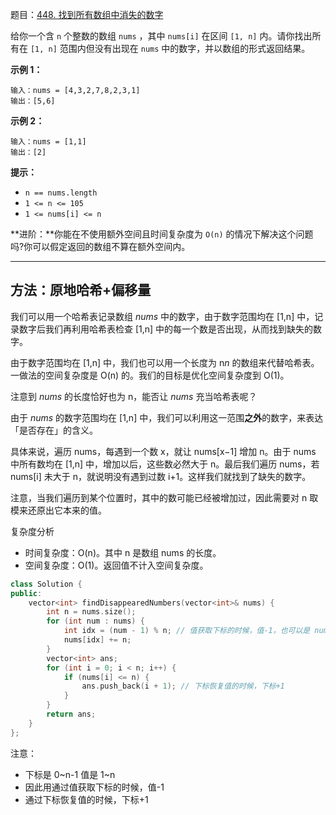 题目：[448. 找到所有数组中消失的数字](https://leetcode.cn/problems/find-all-numbers-disappeared-in-an-array/)

给你一个含 `n` 个整数的数组 `nums` ，其中 `nums[i]` 在区间 `[1, n]` 内。请你找出所有在 `[1, n]` 范围内但没有出现在 `nums` 中的数字，并以数组的形式返回结果。

**示例 1：**

```
输入：nums = [4,3,2,7,8,2,3,1]
输出：[5,6]
```

**示例 2：**

```
输入：nums = [1,1]
输出：[2]
```

**提示：**

- `n == nums.length`
- `1 <= n <= 105`
- `1 <= nums[i] <= n` 

**进阶：**你能在不使用额外空间且时间复杂度为 `O(n)` 的情况下解决这个问题吗?你可以假定返回的数组不算在额外空间内。

---

## 方法：原地哈希+偏移量

我们可以用一个哈希表记录数组 *nums* 中的数字，由于数字范围均在 [1,n] 中，记录数字后我们再利用哈希表检查 [1,n] 中的每一个数是否出现，从而找到缺失的数字。

由于数字范围均在 [1,n] 中，我们也可以用一个长度为 n*n* 的数组来代替哈希表。一做法的空间复杂度是 O(n) 的。我们的目标是优化空间复杂度到 O(1)。

注意到 *nums* 的长度恰好也为 n，能否让 *nums* 充当哈希表呢？

由于 *nums* 的数字范围均在 [1,n] 中，我们可以利用这一范围**之外**的数字，来表达「是否存在」的含义。

具体来说，遍历 nums，每遇到一个数 x，就让 nums[x−1] 增加 n。由于 nums 中所有数均在 [1,n] 中，增加以后，这些数必然大于 n。最后我们遍历 nums，若 nums[i] 未大于 n，就说明没有遇到过数 i+1。这样我们就找到了缺失的数字。

注意，当我们遍历到某个位置时，其中的数可能已经被增加过，因此需要对 n 取模来还原出它本来的值。

复杂度分析

- 时间复杂度：O(n)。其中 n 是数组 nums 的长度。
- 空间复杂度：O(1)。返回值不计入空间复杂度。

```cpp
class Solution {
public:
    vector<int> findDisappearedNumbers(vector<int>& nums) {
        int n = nums.size();
        for (int num : nums) {
            int idx = (num - 1) % n; // 值获取下标的时候，值-1，也可以是 num % n - 1
            nums[idx] += n;
        }
        vector<int> ans;
        for (int i = 0; i < n; i++) {
            if (nums[i] <= n) {
                ans.push_back(i + 1); // 下标恢复值的时候，下标+1
            }
        }
        return ans;
    }
};
```

注意：

- 下标是 0~n-1 值是 1~n
- 因此用通过值获取下标的时候，值-1
- 通过下标恢复值的时候，下标+1
